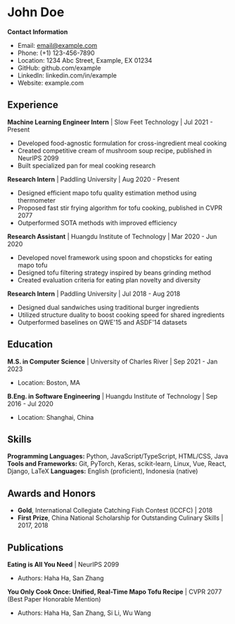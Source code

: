 # John Doe

**Contact Information**

- Email: email@example.com
- Phone: (+1) 123-456-7890
- Location: 1234 Abc Street, Example, EX 01234
- GitHub: github.com/example
- LinkedIn: linkedin.com/in/example
- Website: example.com

## Experience

**Machine Learning Engineer Intern** | Slow Feet Technology | Jul 2021 - Present

- Developed food-agnostic formulation for cross-ingredient meal cooking
- Created competitive cream of mushroom soup recipe, published in NeurIPS 2099
- Built specialized pan for meal cooking research

**Research Intern** | Paddling University | Aug 2020 - Present

- Designed efficient mapo tofu quality estimation method using thermometer
- Proposed fast stir frying algorithm for tofu cooking, published in CVPR 2077
- Outperformed SOTA methods with improved efficiency

**Research Assistant** | Huangdu Institute of Technology | Mar 2020 - Jun 2020

- Developed novel framework using spoon and chopsticks for eating mapo tofu
- Designed tofu filtering strategy inspired by beans grinding method
- Created evaluation criteria for eating plan novelty and diversity

**Research Intern** | Paddling University | Jul 2018 - Aug 2018

- Designed dual sandwiches using traditional burger ingredients
- Utilized structure duality to boost cooking speed for shared ingredients
- Outperformed baselines on QWE'15 and ASDF'14 datasets

## Education

**M.S. in Computer Science** | University of Charles River | Sep 2021 - Jan 2023

- Location: Boston, MA

**B.Eng. in Software Engineering** | Huangdu Institute of Technology | Sep 2016 - Jul 2020

- Location: Shanghai, China

## Skills

**Programming Languages:** Python, JavaScript/TypeScript, HTML/CSS, Java
**Tools and Frameworks:** Git, PyTorch, Keras, scikit-learn, Linux, Vue, React, Django, LaTeX
**Languages:** English (proficient), Indonesia (native)

## Awards and Honors

- **Gold**, International Collegiate Catching Fish Contest (ICCFC) | 2018
- **First Prize**, China National Scholarship for Outstanding Culinary Skills | 2017, 2018

## Publications

**Eating is All You Need** | NeurIPS 2099

- Authors: Haha Ha, San Zhang

**You Only Cook Once: Unified, Real-Time Mapo Tofu Recipe** | CVPR 2077 (Best Paper Honorable Mention)

- Authors: Haha Ha, San Zhang, Si Li, Wu Wang
